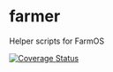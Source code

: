 # farmer

Helper scripts for FarmOS

[![Coverage Status](https://coveralls.io/repos/github/applecreekacres/farmer/badge.svg?branch=master)](https://coveralls.io/github/applecreekacres/farmer?branch=master)
